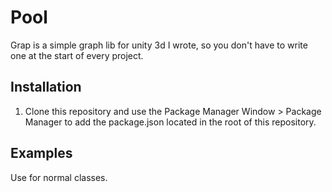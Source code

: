 # Pool
Grap is a simple graph lib for unity 3d I wrote, so you don't have to write one at the start of every project.
## Installation
1. Clone this repository and use the Package Manager Window > Package Manager to add the package.json located in the root of this repository.
## Examples
Use for normal classes.
